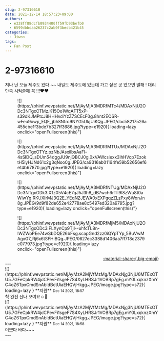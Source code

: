 ```yaml
---
slug: 2-97316610
date: 2021-12-14 18:57:23+09:00
authors:
  - e328ff88dcfb0934400ff59fb93befb0
  - 6599dbbcaa26237c2ab0f3becb421b45
categories:
  - Jiwon
tags:
  - Fan Post
---
```


# 2-97316610

<div class="post-container" markdown="1">
<div class="content-container md-sidebar__scrollwrap" markdown="1">

져나 난 오늘 제주도 왔다 ~~ 내일도 제주도에 있는데 가고 싶은 곳 있으면 말해 ! 대리만족 시켜줄께 꼭 !!!❤️❤️
<figure markdown="1">
![](https://phinf.wevpstatic.net/MjAyMjA3MDRfMTc4/MDAxNjU2ODc3NTgxOTMz.K15Oo1WqAFT5xP-s39dKJMPtcJ8HHHvdiYzZ7SCEcF0g.8hnt2EOSR-wFeu9xwp_EQF_jbh8Ntro9NYG5UkjUiKQg.JPEG/cbc58217526a455cbe1f3bde7b327ff3686.jpg?type=e1920){ loading=lazy onclick="openFullscreen(this)"}
</figure>

<figure markdown="1">
![](https://phinf.wevpstatic.net/MjAyMjA3MDRfMTUx/MDAxNjU2ODc3NTgxOTYz.pzNbJAsxilbsAaFl-4sSIDQ_sDUm54dggJU9njQBCJ0g.0xVAWcsiexx3IhHVcp7EzoktH5iyHJNd61c2g3qNoo0g.JPEG/ca9316ab01164fe59b52656ef6e14b67870.jpg?type=e1920){ loading=lazy onclick="openFullscreen(this)"}
</figure>

<figure markdown="1">
![](https://phinf.wevpstatic.net/MjAyMjA3MDRfNTUg/MDAxNjU2ODc3NTgxODk3.X1z05V4cE7qJ5J3h8_dB7wch6rTlI9I8zWu8t0aWIwYg.RKUXIrMJ3Q2E_YEqNZJEWA0xEXPgqzZLzPxy8WonJn8g.JPEG/9d9f82de652e42778ae8c5497ed320a9795.jpg?type=e1920){ loading=lazy onclick="openFullscreen(this)"}
</figure>

<figure markdown="1">
![](https://phinf.wevpstatic.net/MjAyMjA3MDRfMjM5/MDAxNjU2ODc3NTgxODc3.FLXynCp9TjI--uhfcTL8n-IWZWoPEe74wSbDQE26bFsg.scapGnd2zz0iQYpTYp_5BuVwMAgxG7_Rj6x6tSFHiBQg.JPEG/0627ec3388d1406aa7ff718c2379e077973.jpg?type=e1920){ loading=lazy onclick="openFullscreen(this)"}
</figure>


</div>
</div>

<div style="text-align: right;" markdown="1">
<a href="https://weverse.io/fromis9/fanpost/2-97316610" style="text-align: right;">:material-share:{.big-emoji}</a>
</div>
---

<div class="comments-container md-sidebar__scrollwrap" markdown="1">
<div class="comment" markdown="1">
<div class='id-container' markdown="1">
![](https://phinf.wevpstatic.net/MjAyMzA2MjVfMzMg/MDAxNjg3NjU0MTExOTU5.7GFeCpkRW4jdCPevFi1sgeF7S4XyLHRSJr1VOBRp7gEg.mY0LxqknzXmYC4oZ6TpxCmdSnAbldBctUiaEHQVjHkgg.JPEG/image.jpg?type=s72){ loading=lazy }
**<span class="artist">지원</span>** <small>Dec 14 2021, 18:57</small><br>
</div>
<div class='comment-body' markdown="1">
헉 완전 신나 보여요☺️🤗
</div>
</div>
<div class="comment" markdown="1">
<div class='id-container' markdown="1">
![](https://phinf.wevpstatic.net/MjAyMzA2MjVfMzMg/MDAxNjg3NjU0MTExOTU5.7GFeCpkRW4jdCPevFi1sgeF7S4XyLHRSJr1VOBRp7gEg.mY0LxqknzXmYC4oZ6TpxCmdSnAbldBctUiaEHQVjHkgg.JPEG/image.jpg?type=s72){ loading=lazy }
**<span class="artist">지원</span>** <small>Dec 14 2021, 18:58</small><br>
</div>
<div class='comment-body' markdown="1">
이쁘다 바다~~~
</div>
</div>
</div>
---
